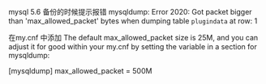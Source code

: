 mysql 5.6 备份的时候提示报错
mysqldump: Error 2020: Got packet bigger than 'max_allowed_packet' bytes when dumping table `plugindata` at row: 1

在my.cnf 中添加
The default max_allowed_packet size is 25M, and you can adjust it for good within your my.cnf by setting the variable in a section for mysqldump:

[mysqldump]
max_allowed_packet = 500M
